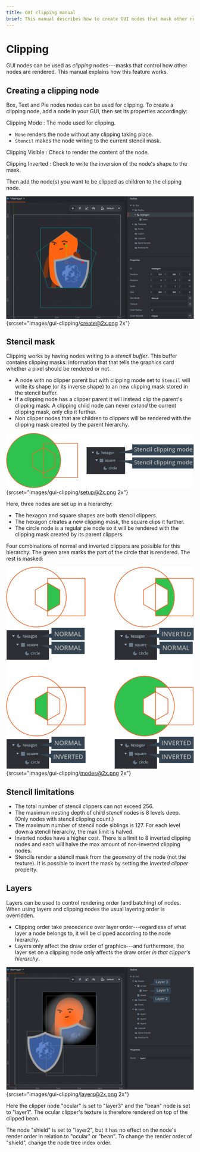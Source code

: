 ```yaml
---
title: GUI clipping manual
brief: This manual describes how to create GUI nodes that mask other nodes through stencil clipping.
---
```


# Clipping

GUI nodes can be used as *clipping* nodes---masks that control how other nodes are rendered. This manual explains how this feature works.

## Creating a clipping node

Box, Text and Pie nodes nodes can be used for clipping. To create a clipping node, add a node in your GUI, then set its properties accordingly:

Clipping Mode
: The mode used for clipping.
  - `None` renders the node without any clipping taking place.
  - `Stencil` makes the node writing to the current stencil mask.

Clipping Visible
: Check to render the content of the node.

Clipping Inverted
: Check to write the inversion of the node's shape to the mask.

Then add the node(s) you want to be clipped as children to the clipping node.

![Create clipping](images/gui-clipping/create.png){srcset="images/gui-clipping/create@2x.png 2x"}

## Stencil mask

Clipping works by having nodes writing to a *stencil buffer*. This buffer contains clipping masks: information that that tells the graphics card whether a pixel should be rendered or not.

- A node with no clipper parent but with clipping mode set to `Stencil` will write its shape (or its inverse shape) to an new clipping mask stored in the stencil buffer.
- If a clipping node has a clipper parent it will instead clip the parent's clipping mask. A clipping child node can never _extend_ the current clipping mask, only clip it further.
- Non clipper nodes that are children to clippers will be rendered with the clipping mask created by the parent hierarchy.

![Clipping hierarchy](images/gui-clipping/setup.png){srcset="images/gui-clipping/setup@2x.png 2x"}

Here, three nodes are set up in a hierarchy:

- The hexagon and square shapes are both stencil clippers.
- The hexagon creates a new clipping mask, the square clips it further.
- The circle node is a regular pie node so it will be rendered with the clipping mask created by its parent clippers.

Four combinations of normal and inverted clippers are possible for this hierarchy. The green area marks the part of the circle that is rendered. The rest is masked:

![Stencil masks](images/gui-clipping/modes.png){srcset="images/gui-clipping/modes@2x.png 2x"}

## Stencil limitations

- The total number of stencil clippers can not exceed 256.
- The maximum nesting depth of child _stencil_ nodes is 8 levels deep. (Only nodes with stencil clipping count.)
- The maximum number of stencil node siblings is 127. For each level down a stencil hierarchy, the max limit is halved.
- Inverted nodes have a higher cost. There is a limit to 8 inverted clipping nodes and each will halve the max amount of non-inverted clipping nodes.
- Stencils render a stencil mask from the _geometry_ of the node (not the texture). It is possible to invert the mask by setting the *Inverted clipper* property.


## Layers

Layers can be used to control rendering order (and batching) of nodes. When using layers and clipping nodes the usual layering order is overridden.

- Clipping order take precedence over layer order---regardless of what layer a node belongs to, it will be clipped according to the node hierarchy.
- Layers only affect the draw order of graphics---and furthermore, the layer set on a clipping node only affects the draw order _in that clipper's hierarchy_.

![Layers and clipping](images/gui-clipping/layers.png){srcset="images/gui-clipping/layers@2x.png 2x"}

Here the clipper node "ocular" is set to "layer3" and the "bean" node is set to "layer1". The ocular clipper's texture is therefore rendered on top of the clipped bean.

The node "shield" is set to "layer2", but it has no effect on the node's render order in relation to "ocular" or "bean". To change the render order of "shield", change the node tree index order.
